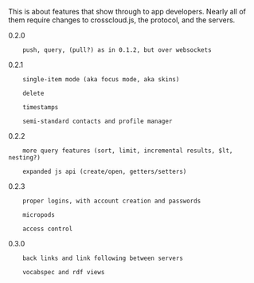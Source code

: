 This is about features that show through to app developers.  Nearly
all of them require changes to crosscloud.js, the protocol, and the
servers.


0.2.0

		push, query, (pull?) as in 0.1.2, but over websockets

0.2.1

		single-item mode (aka focus mode, aka skins)

		delete

		timestamps

		semi-standard contacts and profile manager

0.2.2

		more query features (sort, limit, incremental results, $lt, nesting?)

		expanded js api (create/open, getters/setters)

0.2.3

		proper logins, with account creation and passwords

		micropods

		access control

0.3.0

		back links and link following between servers

		vocabspec and rdf views


  
 